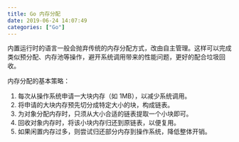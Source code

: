 ```yaml
---
title: Go 内存分配
date: 2019-06-24 14:07:49
categories: ["Go"]
---
```


内置运行时的语言一般会抛弃传统的内存分配方式，改由自主管理。这样可以完成类似预分配、内存池等操作，避开系统调用带来的性能问题，更好的配合垃圾回收。

<!-- more -->


内存分配的基本策略：
1. 每次从操作系统申请一大块内存（如 1MB），以减少系统调用。
2. 将申请的大块内存预先切分成特定大小的块，构成链表。
3. 为对象分配内存时，只须从大小合适的链表提取一个小块即可。
4. 回收对象内存时，将该小块内存归还到原链表，以便复用。
5. 如果闲置内存过多，则尝试归还部分内存到操作系统，降低整体开销。